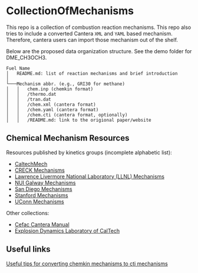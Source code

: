 # CollectionOfMechanisms

This repo is a collection of combustion reaction mechanisms. This repo also tries to include a converted Cantera `XML` and `YAML` based mechanism. Therefore, cantera users can import those mechanism out of the shelf.

Below are the proposed data organization structure. See the demo folder for DME_CH3OCH3.

```
Fuel Name
│   README.md: list of reaction mechanisms and brief introduction
│
└───Mechanism abbr. (e.g., GRI30 for methane)
│   │   chem.inp (chemkin format)
│   │   /thermo.dat
│   │   /tran.dat
│   │   /chem.xml (cantera format)
│   │   /chem.yaml (cantera format)
│   │   /chem.cti (cantera format, optionally)
│   │   /README.md: link to the origional paper/website
```

## Chemical Mechanism Resources

Resources published by kinetics groups (incomplete alphabetic list):

* [CaltechMech](https://www.theforce.caltech.edu/CaltechMech/)
* [CRECK Mechanisms](http://creckmodeling.chem.polimi.it/menu-kinetics/menu-kinetics-detailed-mechanisms)
* [Lawrence Livermore National Laboratory (LLNL) Mechanisms](https://combustion.llnl.gov/mechanisms)
* [NUI Galway Mechanisms](http://c3.nuigalway.ie/combustionchemistrycentre/mechanismdownloads/)
* [San Diego Mechanisms](http://web.eng.ucsd.edu/mae/groups/combustion/mechanism.html)
* [Stanford Mechanisms](https://web.stanford.edu/group/haiwanglab/)
* [UConn Mechanisms](http://spark.engr.uconn.edu/mechs/mechs.htm)

Other collections:

* [Cefac Cantera Manual](https://www.cerfacs.fr/cantera/mechanisms/meth.php#)
* [Explosion Dynamics Laboratory of CalTech](https://shepherd.caltech.edu/EDL/PublicResources/sdt/cti_mech.html)

## Useful links

[Useful tips for converting chemkin mechanisms to cti mechanisms](https://chemicalkinetics.wordpress.com/2013/11/15/my-procedure-for-converting-chemkin-mechanisms-to-cantera-cti-mechanisms/)
